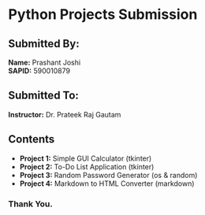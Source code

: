 # Python Projects Submission

## Submitted By:
**Name:** Prashant Joshi  
**SAPID:** 590010879

## Submitted To:
**Instructor:** Dr. Prateek Raj Gautam

## Contents
- **Project 1:** Simple GUI Calculator (tkinter)
- **Project 2:** To-Do List Application (tkinter)
- **Project 3:** Random Password Generator (os & random)
- **Project 4:** Markdown to HTML Converter (markdown)

### Thank You.